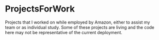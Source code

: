 # ProjectsForWork
Projects that I worked on while employed by Amazon, either to assist my team or as individual study. Some of these projects are living and the code here may not be representative of the current deployment. 

